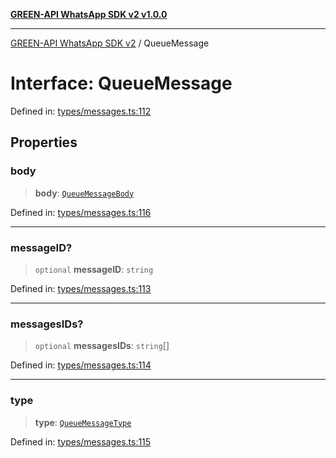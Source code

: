 [**GREEN-API WhatsApp SDK v2 v1.0.0**](../README.md)

***

[GREEN-API WhatsApp SDK v2](../globals.md) / QueueMessage

# Interface: QueueMessage

Defined in: [types/messages.ts:112](https://github.com/green-api/whatsapp-api-client-js-v2/blob/6c31521abaa4e85365f3538298181cae99417bce/src/types/messages.ts#L112)

## Properties

### body

> **body**: [`QueueMessageBody`](../type-aliases/QueueMessageBody.md)

Defined in: [types/messages.ts:116](https://github.com/green-api/whatsapp-api-client-js-v2/blob/6c31521abaa4e85365f3538298181cae99417bce/src/types/messages.ts#L116)

***

### messageID?

> `optional` **messageID**: `string`

Defined in: [types/messages.ts:113](https://github.com/green-api/whatsapp-api-client-js-v2/blob/6c31521abaa4e85365f3538298181cae99417bce/src/types/messages.ts#L113)

***

### messagesIDs?

> `optional` **messagesIDs**: `string`[]

Defined in: [types/messages.ts:114](https://github.com/green-api/whatsapp-api-client-js-v2/blob/6c31521abaa4e85365f3538298181cae99417bce/src/types/messages.ts#L114)

***

### type

> **type**: [`QueueMessageType`](../type-aliases/QueueMessageType.md)

Defined in: [types/messages.ts:115](https://github.com/green-api/whatsapp-api-client-js-v2/blob/6c31521abaa4e85365f3538298181cae99417bce/src/types/messages.ts#L115)
